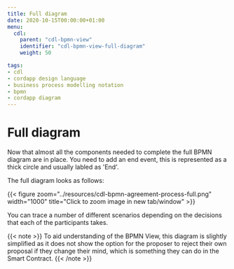 ```yaml
---
title: Full diagram
date: 2020-10-15T00:00:00+01:00
menu:
  cdl:
    parent: "cdl-bpmn-view"
    identifier: "cdl-bpmn-view-full-diagram"
    weight: 50

tags:
- cdl
- cordapp design language
- business process modelling notation
- bpmn
- cordapp diagram
---
```



# Full diagram

Now that almost all the components needed to complete the full BPMN diagram are in place. You need to add an end event, this is represented as a thick circle and usually labled as 'End'.

The full diagram looks as follows:

{{< figure zoom="../resources/cdl-bpmn-agreement-process-full.png" width="1000" title="Click to zoom image in new tab/window" >}}

You can trace a number of different scenarios depending on the decisions that each of the participants takes.

{{< note >}}
To aid understanding of the BPMN View, this diagram is slightly simplified as it does not show the option for the proposer to reject their own proposal if they change their mind, which is something they can do in the Smart Contract.
{{< /note >}}
